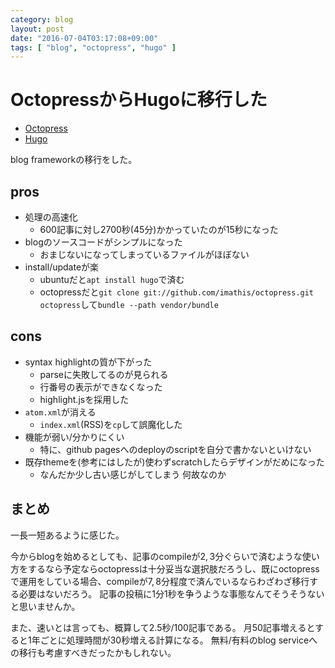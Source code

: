 ```yaml
---
category: blog
layout: post
date: "2016-07-04T03:17:08+09:00"
tags: [ "blog", "octopress", "hugo" ]
---
```


# OctopressからHugoに移行した

-   [Octopress](http://octopress.org/)
-   [Hugo](http://gohugo.io/)

blog frameworkの移行をした。

## pros

-   処理の高速化
    -   $600$記事に対し$2700$秒($45$分)かかっていたのが$15$秒になった
-   blogのソースコードがシンプルになった
    -   おまじないになってしまっているファイルがほぼない
-   install/updateが楽
    -   ubuntuだと`apt install hugo`で済む
    -   octopressだと`git clone git://github.com/imathis/octopress.git octopress`して`bundle --path vendor/bundle`

## cons

-   syntax highlightの質が下がった
    -   parseに失敗してるのが見られる
    -   行番号の表示ができなくなった
    -   highlight.jsを採用した
-   `atom.xml`が消える
    -   `index.xml`(RSS)を`cp`して誤魔化した
-   機能が弱い/分かりにくい
    -   特に、github pagesへのdeployのscriptを自分で書かないといけない
-   既存themeを(参考にはしたが)使わずscratchしたらデザインがだめになった
    -   なんだか少し古い感じがしてしまう 何故なのか

## まとめ

一長一短あるように感じた。

今からblogを始めるとしても、記事のcompileが$2,3$分ぐらいで済むような使い方をするなら予定ならoctopressは十分妥当な選択肢だろうし、既にoctopressで運用をしている場合、compileが$7,8$分程度で済んでいるならわざわざ移行する必要はないだろう。
記事の投稿に$1$分$1$秒を争うような事態なんてそうそうないと思いませんか。

また、速いとは言っても、概算して$2.5$秒/$100$記事である。
月$50$記事増えるとすると$1$年ごとに処理時間が$30$秒増える計算になる。
無料/有料のblog serviceへの移行も考慮すべきだったかもしれない。
